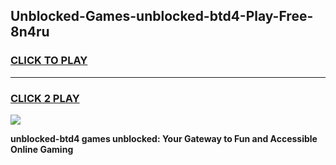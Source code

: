 
## Unblocked-Games-unblocked-btd4-Play-Free-8n4ru
<h3>
<a href="https://premium76.site?title=unblocked-btd4&ref=09A">CLICK TO PLAY</a></h3>
<hr>

<h3>
<a href="https://premium76.site?title=unblocked-btd4&ref=09A">CLICK 2 PLAY</a>
  
</h3>

<a href="https://premium76.site?title=unblocked-btd4&ref=09A"><img src="https://clearcache.store/games.png"></a>


**unblocked-btd4 games unblocked: Your Gateway to Fun and Accessible Online Gaming**
